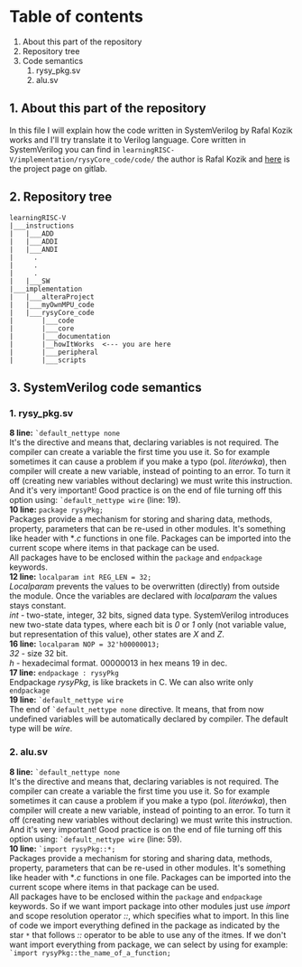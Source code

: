 # Table of contents <a name="tof"></a>
1. About this part of the repository
2. Repository tree
3. Code semantics
    1. rysy_pkg.sv
    2. alu.sv

## 1. About this part of the repository
In this file I will explain how the code written in SystemVerilog by Rafal Kozik works and I'll try translate it to Verilog language. Core written in SystemVerilog you can find in `learningRISC-V/implementation/rysyCore_code/code/` the author is Rafal Kozik and [here](https://gitlab.com/rysy_core/rysy_core) is the project page on gitlab.

## 2. Repository tree
```
learningRISC-V
|___instructions
|   |___ADD
|   |___ADDI
|   |___ANDI
|     .
|     .
|     . 
|   |___SW
|___implementation
|   |___alteraProject
|   |___myOwnMPU_code
|   |___rysyCore_code
|       |___code
|       |___core
|       |___documentation
|       |__howItWorks  <--- you are here
|       |___peripheral
|       |___scripts
```

## 3. SystemVerilog code semantics
### 1. rysy_pkg.sv
**8 line:** `` `default_nettype none `` <br/>
It's the directive and means that, declaring variables is not required. The compiler can create a variable the first time you use it. So for example sometimes it can cause a problem if you make a typo (pol. *literówka*), then compiler will create a new variable, instead of pointing to an error. To turn it off (creating new variables without declaring) we must write this instruction. And it's very important! Good practice is on the end of file turning off this option using: `` `default_nettype wire `` (line: 19). <br/>
**10 line:** `package rysyPkg;` <br/>
Packages provide a mechanism for storing and sharing data, methods, property, parameters that can be re-used in other modules. It's something like header with **.c* functions in one file. Packages can be imported into the current scope where items in that package can be used. <br/>
All packages have to be enclosed within the `package` and `endpackage` keywords. <br/>
**12 line:** `localparam int REG_LEN = 32;` <br/>
*Localparam* prevents the values to be overwritten (directly) from outside the module. Once the variables are declared with *localparam* the values stays constant. <br/>
*int* - two-state, integer, 32 bits, signed data type. SystemVerilog introduces new two-state data types, where each bit is *0* or *1* only (not variable value, but representation of this value), other states are *X* and *Z*. <br/>
**16 line:** `localparam NOP = 32'h00000013;` <br/>
*32* - size 32 bit. <br/>
*h* - hexadecimal format. 00000013 in hex means 19 in dec. <br/>
**17 line:** `endpackage : rysyPkg` <br/>
Endpackage *rysyPkg*, is like brackets in C. We can also write only `endpackage` <br/>
**19 line:** `` `default_nettype wire `` <br/>
The end of `` `default_nettype none `` directive. It means, that from now undefined variables will be automatically declared by compiler. The default type will be *wire*.

### 2. alu.sv
**8 line:** `` `default_nettype none `` <br/> 
It's the directive and means that, declaring variables is not required. The compiler can create a variable the first time you use it. So for example sometimes it can cause a problem if you make a typo (pol. *literówka*), then compiler will create a new variable, instead of pointing to an error. To turn it off (creating new variables without declaring) we must write this instruction. And it's very important! Good practice is on the end of file turning off this option using: `` `default_nettype wire `` (line: 59). <br/>
**10 line:** `` `import rysyPkg::*; `` <br/>
Packages provide a mechanism for storing and sharing data, methods, property, parameters that can be re-used in other modules. It's something like header with **.c* functions in one file. Packages can be imported into the current scope where items in that package can be used. <br/>
All packages have to be enclosed within the `package` and `endpackage` keywords. So if we want import package into other modules just use *import* and scope resolution operator *::*, which specifies what to import. In this line of code we import everything defined in the package as indicated by the star `*` that follows *::* operator to be able to use any of the itmes. If we don't want import everything from package, we can select by using for example: `` `import rysyPkg::the_name_of_a_function; `` <br/>













